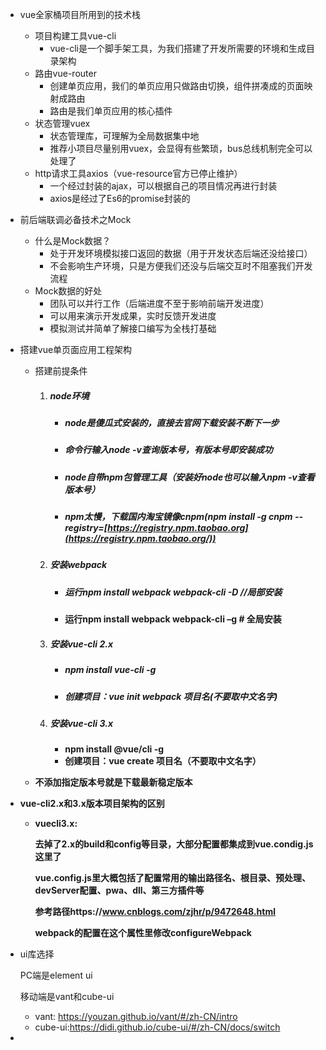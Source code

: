* vue全家桶项目所用到的技术栈

  * 项目构建工具vue-cli
    * vue-cli是一个脚手架工具，为我们搭建了开发所需要的环境和生成目录架构
  * 路由vue-router
    * 创建单页应用，我们的单页应用只做路由切换，组件拼凑成的页面映射成路由
    * 路由是我们单页应用的核心插件
  * 状态管理vuex
    * 状态管理库，可理解为全局数据集中地
    * 推荐小项目尽量别用vuex，会显得有些繁琐，bus总线机制完全可以处理了
  * http请求工具axios（vue-resource官方已停止维护）
    * 一个经过封装的ajax，可以根据自己的项目情况再进行封装
    * axios是经过了Es6的promise封装的

* 前后端联调必备技术之Mock

  * 什么是Mock数据？
    * 处于开发环境模拟接口返回的数据（用于开发状态后端还没给接口）
    * 不会影响生产环境，只是方便我们还没与后端交互时不阻塞我们开发流程
  * Mock数据的好处
    * 团队可以并行工作（后端进度不至于影响前端开发进度）
    * 可以用来演示开发成果，实时反馈开发进度
    * 模拟测试并简单了解接口编写为全栈打基础

* 搭建vue单页面应用工程架构

  * 搭建前提条件

    1. ##### node环境

       - ##### node是傻瓜式安装的，直接去官网下载安装不断下一步

       - ##### 命令行输入node -v查询版本号，有版本号即安装成功

       - ##### node自带npm包管理工具（安装好node也可以输入npm -v查看版本号）

       - ##### npm太慢，下载国内淘宝镜像cnpm(npm install -g cnpm --registry=[https://registry.npm.taobao.org](https://registry.npm.taobao.org/))

    2. ##### 安装webpack

       - ##### 运行npm install webpack webpack-cli -D //局部安装

       - **运行npm install webpack webpack-cli –g # 全局安装**

    3. ##### 安装vue-cli 2.x

       - ##### npm install vue-cli -g

       - ##### 创建项目：vue init webpack 项目名(不要取中文名字)

    4. ##### 安装vue-cli 3.x

       - **npm install @vue/cli -g**
       - **创建项目：vue create 项目名（不要取中文名字）**

  * **不添加指定版本号就是下载最新稳定版本**

* **vue-cli2.x和3.x版本项目架构的区别**

  * **vuecli3.x:**

    **去掉了2.x的build和config等目录，大部分配置都集成到vue.condig.js这里了**

    **vue.config.js里大概包括了配置常用的输出路径名、根目录、预处理、devServer配置、pwa、dll、第三方插件等**

    **参考路径https://www.cnblogs.com/zjhr/p/9472648.html**

    **webpack的配置在这个属性里修改configureWebpack**

* ui库选择

  PC端是element ui

  移动端是vant和cube-ui

  * vant: https://youzan.github.io/vant/#/zh-CN/intro
  * cube-ui:https://didi.github.io/cube-ui/#/zh-CN/docs/switch

* 